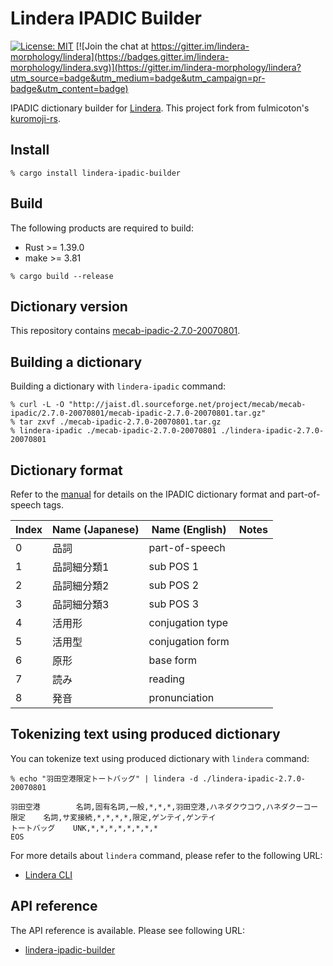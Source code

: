 # Lindera IPADIC Builder

[![License: MIT](https://img.shields.io/badge/License-MIT-yellow.svg)](https://opensource.org/licenses/MIT) [![Join the chat at https://gitter.im/lindera-morphology/lindera](https://badges.gitter.im/lindera-morphology/lindera.svg)](https://gitter.im/lindera-morphology/lindera?utm_source=badge&utm_medium=badge&utm_campaign=pr-badge&utm_content=badge)

IPADIC dictionary builder for [Lindera](https://github.com/lindera-morphology/lindera). This project fork from fulmicoton's [kuromoji-rs](https://github.com/fulmicoton/kuromoji-rs).

## Install

```shell script
% cargo install lindera-ipadic-builder
```

## Build

The following products are required to build:

- Rust >= 1.39.0
- make >= 3.81

```shell script
% cargo build --release
```

## Dictionary version

This repository contains [mecab-ipadic-2.7.0-20070801](http://jaist.dl.sourceforge.net/project/mecab/mecab-ipadic/2.7.0-20070801/).

## Building a dictionary

Building a dictionary with `lindera-ipadic` command:

```shell script
% curl -L -O "http://jaist.dl.sourceforge.net/project/mecab/mecab-ipadic/2.7.0-20070801/mecab-ipadic-2.7.0-20070801.tar.gz"
% tar zxvf ./mecab-ipadic-2.7.0-20070801.tar.gz
% lindera-ipadic ./mecab-ipadic-2.7.0-20070801 ./lindera-ipadic-2.7.0-20070801
```

## Dictionary format

Refer to the [manual](https://ja.osdn.net/projects/ipadic/docs/ipadic-2.7.0-manual-en.pdf/en/1/ipadic-2.7.0-manual-en.pdf.pdf) for details on the IPADIC dictionary format and part-of-speech tags.

| Index | Name (Japanese) | Name (English) | Notes |
| --- | --- | --- | --- |
| 0 | 品詞 | part-of-speech | |
| 1 | 品詞細分類1 | sub POS 1 | |
| 2 | 品詞細分類2 | sub POS 2 | |
| 3 | 品詞細分類3 | sub POS 3 | |
| 4 | 活用形 | conjugation type | |
| 5 | 活用型 | conjugation form | |
| 6 | 原形 | base form | |
| 7 | 読み | reading | |
| 8 | 発音 | pronunciation | |

## Tokenizing text using produced dictionary

You can tokenize text using produced dictionary with `lindera` command:

```shell script
% echo "羽田空港限定トートバッグ" | lindera -d ./lindera-ipadic-2.7.0-20070801
```

```text
羽田空港        名詞,固有名詞,一般,*,*,*,羽田空港,ハネダクウコウ,ハネダクーコー
限定    名詞,サ変接続,*,*,*,*,限定,ゲンテイ,ゲンテイ
トートバッグ    UNK,*,*,*,*,*,*,*,*
EOS
```

For more details about `lindera` command, please refer to the following URL:

- [Lindera CLI](https://github.com/lindera-morphology/lindera/lindera-ipadic-builder)


## API reference

The API reference is available. Please see following URL:
- <a href="https://docs.rs/lindera-ipadic-builder" target="_blank">lindera-ipadic-builder</a>
